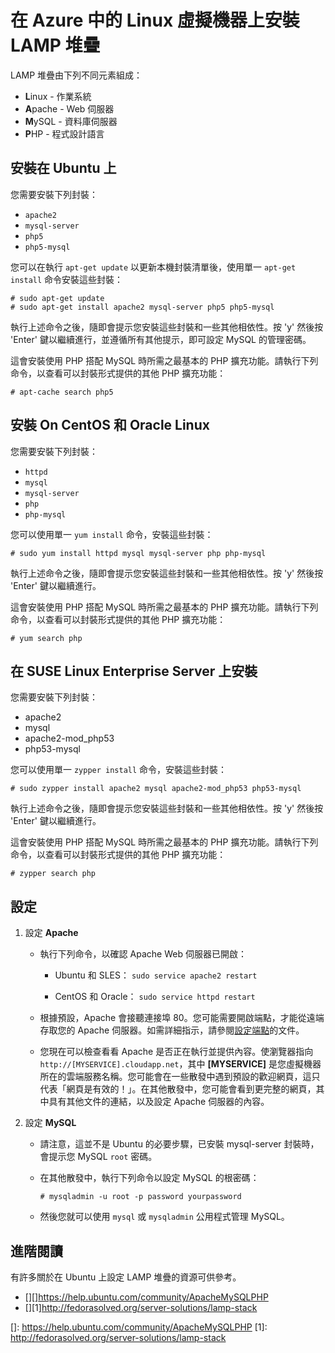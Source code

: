 <properties linkid="manage-linux-common-tasks-lampstack" urlDisplayName="Install LAMP stack" pageTitle="Install the LAMP stack on a Linux virtual machine" metaKeywords="" description="Learn how to install the LAMP stack on a Linux virtual machine (VM) in Azure. You can install on Ubuntu or CentOS." metaCanonical="" services="virtual-machines" documentationCenter="" title="Install the LAMP Stack on a Linux virtual machine in Azure" authors="szark" solutions="" manager="timlt" editor="" />

<tags ms.service="virtual-machines" ms.workload="infrastructure-services" ms.tgt_pltfrm="vm-linux" ms.devlang="na" ms.topic="article" ms.date="01/01/1900" ms.author="szark"></tags>

# 在 Azure 中的 Linux 虛擬機器上安裝 LAMP 堆疊

LAMP 堆疊由下列不同元素組成：

-   <strong>L</strong>inux - 作業系統
-   <strong>A</strong>pache - Web 伺服器
-   <strong>M</strong>ySQL - 資料庫伺服器
-   <strong>P</strong>HP - 程式設計語言

## 安裝在 Ubuntu 上

您需要安裝下列封裝：

-   `apache2`
-   `mysql-server`
-   `php5`
-   `php5-mysql`

您可以在執行 `apt-get update` 以更新本機封裝清單後，使用單一 `apt-get install` 命令安裝這些封裝：

    # sudo apt-get update
    # sudo apt-get install apache2 mysql-server php5 php5-mysql

執行上述命令之後，隨即會提示您安裝這些封裝和一些其他相依性。按 'y' 然後按 'Enter' 鍵以繼續進行，並遵循所有其他提示，即可設定 MySQL 的管理密碼。

這會安裝使用 PHP 搭配 MySQL 時所需之最基本的 PHP 擴充功能。請執行下列命令，以查看可以封裝形式提供的其他 PHP 擴充功能：

    # apt-cache search php5

## 安裝 On CentOS 和 Oracle Linux

您需要安裝下列封裝：

-   `httpd`
-   `mysql`
-   `mysql-server`
-   `php`
-   `php-mysql`

您可以使用單一 `yum install` 命令，安裝這些封裝：

    # sudo yum install httpd mysql mysql-server php php-mysql

執行上述命令之後，隨即會提示您安裝這些封裝和一些其他相依性。按 'y' 然後按 'Enter' 鍵以繼續進行。

這會安裝使用 PHP 搭配 MySQL 時所需之最基本的 PHP 擴充功能。請執行下列命令，以查看可以封裝形式提供的其他 PHP 擴充功能：

    # yum search php

## 在 SUSE Linux Enterprise Server 上安裝

您需要安裝下列封裝：

-   apache2
-   mysql
-   apache2-mod\_php53
-   php53-mysql

您可以使用單一 `zypper install` 命令，安裝這些封裝：

    # sudo zypper install apache2 mysql apache2-mod_php53 php53-mysql

執行上述命令之後，隨即會提示您安裝這些封裝和一些其他相依性。按 'y' 然後按 'Enter' 鍵以繼續進行。

這會安裝使用 PHP 搭配 MySQL 時所需之最基本的 PHP 擴充功能。請執行下列命令，以查看可以封裝形式提供的其他 PHP 擴充功能：

    # zypper search php

## 設定

1.  設定 **Apache**

    -   執行下列命令，以確認 Apache Web 伺服器已開啟：

        -   Ubuntu 和 SLES： `sudo service apache2 restart`

        -   CentOS 和 Oracle： `sudo service httpd restart`

    -   根據預設，Apache 會接聽連接埠 80。您可能需要開啟端點，才能從遠端存取您的 Apache 伺服器。如需詳細指示，請參閱[設定端點][]的文件。

    -   您現在可以檢查看看 Apache 是否正在執行並提供內容。使瀏覽器指向 `http://[MYSERVICE].cloudapp.net`，其中 **[MYSERVICE]** 是您虛擬機器所在的雲端服務名稱。您可能會在一些散發中遇到預設的歡迎網頁，這只代表「網頁是有效的！」。在其他散發中，您可能會看到更完整的網頁，其中具有其他文件的連結，以及設定 Apache 伺服器的內容。

2.  設定 **MySQL**

    -   請注意，這並不是 Ubuntu 的必要步驟，已安裝 mysql-server 封裝時，會提示您 MySQL `root` 密碼。

    -   在其他散發中，執行下列命令以設定 MySQL 的根密碼：

            # mysqladmin -u root -p password yourpassword

    -   然後您就可以使用 `mysql` 或 `mysqladmin` 公用程式管理 MySQL。

## 進階閱讀

有許多關於在 Ubuntu 上設定 LAMP 堆疊的資源可供參考。

-   [][]<https://help.ubuntu.com/community/ApacheMySQLPHP></a>
-   [][1]<http://fedorasolved.org/server-solutions/lamp-stack></a>

  [設定端點]: http://azure.microsoft.com/zh-tw/documentation/articles/virtual-machines-set-up-endpoints/
  []: https://help.ubuntu.com/community/ApacheMySQLPHP
  [1]: http://fedorasolved.org/server-solutions/lamp-stack
